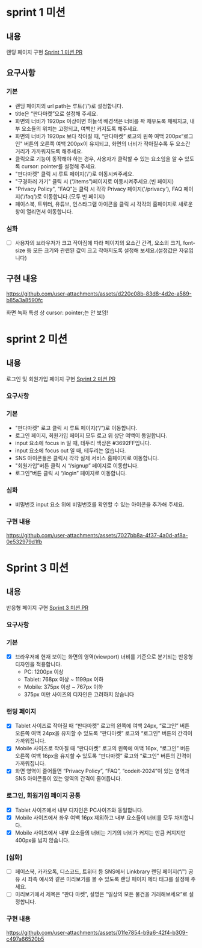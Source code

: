 # sprint 1 미션
## 내용
랜딩 페이지 구현
[Sprint 1 미션 PR](https://github.com/codeit-bootcamp-frontend/13-Sprint-Mission/pull/23)

## 요구사항
### 기본
- 랜딩 페이지의 url path는 루트('/')로 설정합니다.
- title은 “판다마켓”으로 설정해 주세요.
- 화면의 너비가 1920px 이상이면 하늘색 배경색은 너비를 꽉 채우도록 채워지고, 내부 요소들의 위치는 고정되고, 여백만 커지도록 해주세요.
- 화면의 너비가 1920px 보다 작아질 때, “판다마켓” 로고의 왼쪽 여백 200px“로그인" 버튼의 오른쪽 여백 200px이 유지되고, 화면의 너비가 작아질수록 두 요소간 거리가 가까워지도록 해주세요.
- 클릭으로 기능이 동작해야 하는 경우, 사용자가 클릭할 수 있는 요소임을 알 수 있도록 cursor: pointer를 설정해 주세요.
- "판다마켓" 클릭 시 루트 페이지(‘/’)로 이동시켜주세요.
- "구경하러 가기" 클릭 시 (“/items”)페이지로 이동시켜주세요.(빈 페이지)
- "Privacy Policy", "FAQ"는 클릭 시 각각 Privacy 페이지('/privacy'), FAQ 페이지('/faq')로 이동합니다.(모두 빈 페이지)
- 페이스북, 트위터, 유튜브, 인스타그램 아이콘을 클릭 시 각각의 홈페이지로 새로운 창이 열리면서 이동합니다.

### 심화
- [ ] 사용자의 브라우저가 크고 작아짐에 따라 페이지의 요소간 간격, 요소의 크기, font-size 등 모든 크기와 관련된 값이 크고 작아지도록 설정해 보세요.(설정값은 자유입니다)

## 구현 내용
https://github.com/user-attachments/assets/d220c08b-83d8-4d2e-a589-b85a3a8590fc

화면 녹화 특성 상 cursor: pointer;는 안 보임!

# sprint 2 미션
## 내용
로그인 및 회원가입 페이지 구현
[Sprint 2 미션 PR](https://github.com/codeit-bootcamp-frontend/13-Sprint-Mission/pull/38)

### 요구사항
### 기본
- "판다마켓" 로고 클릭 시 루트 페이지(“/”)로 이동합니다.
- 로그인 페이지, 회원가입 페이지 모두 로고 위 상단 여백이 동일합니다.
- input 요소에 focus in 일 때, 테두리 색상은 #3692FF입니다.
- input 요소에 focus out 일 때, 테두리는 없습니다.
- SNS 아이콘들은 클릭시 각각 실제 서비스 홈페이지로 이동합니다.
- "회원가입”버튼 클릭 시 “/signup” 페이지로 이동합니다.
- 로그인”버튼 클릭 시 “/login” 페이지로 이동합니다.

### 심화
- 비밀번호 input 요소 위에 비밀번호를 확인할 수 있는 아이콘을 추가해 주세요.

### 구현 내용
https://github.com/user-attachments/assets/7027bb8a-4f37-4a0d-af8a-0e532979d1fb

# Sprint 3 미션
## 내용
반응형 페이지 구현
[Sprint 3 미션 PR](https://github.com/codeit-bootcamp-frontend/13-Sprint-Mission/pull/41)

### 요구사항
### 기본
- [x] 브라우저에 현재 보이는 화면의 영역(viewport) 너비를 기준으로 분기되는 반응형 디자인을 적용합니다.
    - PC: 1200px 이상
    - Tablet: 768px 이상 ~ 1199px 이하
    - Mobile: 375px 이상 ~ 767px 이하
    - 375px 미만 사이즈의 디자인은 고려하지 않습니다

### 랜딩 페이지
- [x] Tablet 사이즈로 작아질 때 “판다마켓” 로고의 왼쪽에 여백 24px, “로그인” 버튼 오른쪽 여백 24px을 유지할 수 있도록 “판다마켓” 로고와 “로그인" 버튼의 간격이 가까워집니다.
- [x] Mobile 사이즈로 작아질 때 “판다마켓” 로고의 왼쪽에 여백 16px, “로그인” 버튼 오른쪽 여백 16px을 유지할 수 있도록 “판다마켓” 로고와 “로그인" 버튼의 간격이 가까워집니다.
- [x] 화면 영역이 줄어들면 “Privacy Policy”, “FAQ”, “codeit-2024”이 있는 영역과 SNS 아이콘들이 있는 영역의 간격이 줄어듭니다.

### 로그인, 회원가입 페이지 공통
- [x] Tablet 사이즈에서 내부 디자인은 PC사이즈와 동일합니다.
- [x] Mobile 사이즈에서 좌우 여백 16px 제외하고 내부 요소들이 너비를 모두 차지합니다.
- [x] Mobile 사이즈에서 내부 요소들의 너비는 기기의 너비가 커지는 만큼 커지지만 400px을 넘지 않습니다.
### [심화]
- [ ] 페이스북, 카카오톡, 디스코드, 트위터 등 SNS에서 Linkbrary 랜딩 페이지(“/”) 공유 시 좌측 예시와 같은 미리보기를 볼 수 있도록 랜딩 페이지 메타 태그를 설정해 주세요.
- [ ] 미리보기에서 제목은 “판다 마켓”, 설명은 “일상의 모든 물건을 거래해보세요”로 설정합니다.

### 구현 내용
https://github.com/user-attachments/assets/01fe7854-b9a6-42f4-b309-c497a66520b5
